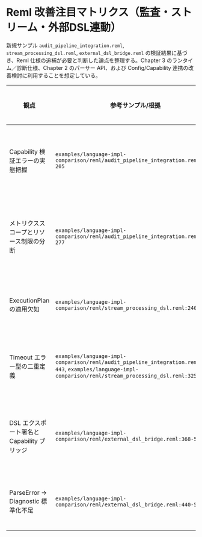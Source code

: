 # Reml 改善注目マトリクス（監査・ストリーム・外部DSL連動）

新規サンプル `audit_pipeline_integration.reml`, `stream_processing_dsl.reml`, `external_dsl_bridge.reml` の検証結果に基づき、Reml 仕様の追補が必要と判断した論点を整理する。Chapter 3 のランタイム／診断仕様、Chapter 2 のパーサー API、および Config/Capability 連携の改善検討に利用することを想定している。

| 観点 | 参考サンプル/根拠 | 発見された課題 | 改善提案 | 関連章 | 優先度 | 進行状況 |
| - | - | - | - | - | - | - |
| Capability 検証エラーの実態把握 | `examples/language-impl-comparison/reml/audit_pipeline_integration.reml:193-205` | `Runtime.verify_capability_stage` が失敗時の実在 Stage 情報を返さず、サンプルでは `StageRequirement` から推測値を仮置きして診断 (`actual_stage = Experimental`) を生成している。監査ログの正確性と `effects.contract` 系診断の一貫性が損なわれる。 | `Runtime.CapabilityError` に `actual_stage`, `capability_metadata` を追加し、`verify_capability_stage` の Err で必須提供とする。併せて `Diag.EffectDiagnostic` で Stage 差分を構造化出力する規約を 3-6 §2.4.1 / 3-8 §1.2 / 3-9 §1.4.5 に追記。 | 3-6, 3-8, 3-9 | 高 | 完了 |
| メトリクススコープとリソース制限の分断 | `examples/language-impl-comparison/reml/audit_pipeline_integration.reml:220-277` | DSL メトリクスとチャネルメトリクスで個別に `Runtime.create_metrics_registry()` を要求され、リソース制限 (`Async.ResourceLimitSet`) も ExecutionPlan に自動伝播しない。パイプラインごとのメトリクス統合やリミット監査が仕様から読めない。 | `Runtime` にパイプライン単位の `ExecutionMetricsScope` を追加し（3-8 §4）、`Async.channel_metrics`/`Diag.register_dsl_metrics` が同一スコープを受け取れるよう改訂。`ResourceLimitSet` を ExecutionPlan と Conductor 設定に連動させる手順を 3-6 §6.1 / 3-9 §1.4 に明文化。 | 3-6, 3-8, 3-9 | 中 | 完了 |
| ExecutionPlan の適用欠如 | `examples/language-impl-comparison/reml/stream_processing_dsl.reml:240-307` | ストリーム処理で `Async.ExecutionPlan` を構築しても、適用先 API が無いため計画が実行経路に反映されず、バックプレッシャー戦略が実装依存のままになる。 | 3-9 §1.4 に `Async.with_plan(stream, plan)` を追加し、適用時の Capability 検証・診断メタデータ (`extensions["async.plan"]`) と `async.plan.unsupported` コードを定義。2-6 §M で `RunConfig.extensions["async"].execution_plan` との連動を明文化。 | 2-6, 3-9 | 高 | 完了 |
| Timeout エラー型の二重定義 | `examples/language-impl-comparison/reml/audit_pipeline_integration.reml:427-443`, `examples/language-impl-comparison/reml/stream_processing_dsl.reml:325-333` | 同じ `Async.timeout` を利用しているにも関わらず、片方のサンプルは `Async.AsyncError.Timeout`、もう片方は `Async.TimeoutError` を想定。仕様でエラー型の単一化がされておらず、診断コード `async.timeout` の扱いも不統一。 | 3-9 §1.2 に `Async.timeout` の戻り値と `TimeoutInfo` を追記し、3-6 §2.5 で `async.timeout` コードとメタデータを標準化。併せて 2-5 §B-12 に診断生成手順と後方互換ヘルパを追加し、旧 `TimeoutError` 依存からの移行を明記。 | 2-5, 3-6, 3-9 | 中 | 完了 |
| DSL エクスポート署名と Capability ブリッジ | `examples/language-impl-comparison/reml/external_dsl_bridge.reml:368-505` | GraphQL から生成した DSL エントリを `Manifest.DslExportSignature` で検証する際、`allows_effects` のみで Capability や Stage 要件を照合できず、`CapabilityManifest` からの情報も失われる。外部 DSL 連携時に効果タグと Capability の同期が仕様上曖昧。 | `DslExportSignature` に `requires_capabilities`/`stage_bounds` を追加し、Capability マニフェストとの整合検査手順を 3-7 §1.4.1 / 3-8 §7.4 に追加。`transform_capability_manifest_to_reml` で Stage/Capability を正規化する。 | 1-2, 3-7, 3-8 | 高 | 完了 |
| ParseError → Diagnostic 標準化不足 | `examples/language-impl-comparison/reml/external_dsl_bridge.reml:440-509` | 外部 DSL 解析失敗時に `Diag.ParseDiagnosticOptions` を都度組み立てる必要があり、監査メタデータやロケール設定が実装者任せ。LSP/CLI 連携で診断品質に差が出る。 | `ParseDiagnosticOptions` に `input_name` を追加し、`Diag.parse_error_defaults(input_name)` と 3-6 §2.4.1 で `parse.*` 監査キーを必須化。2-5 §C-0 ではプリセット利用とレコード更新手順を示し、CLI/LSP と監査で統一された診断が得られるようにした。 | 2-5, 3-6 | 低 | 完了 |
